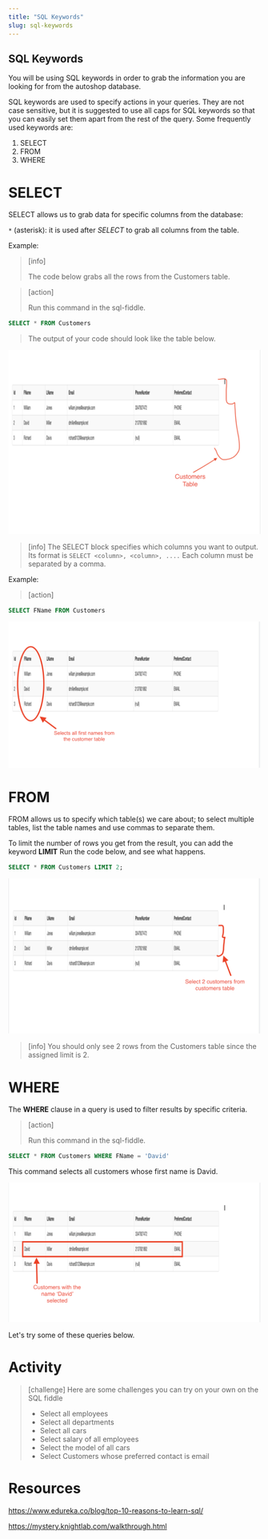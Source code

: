 ```yaml
---
title: "SQL Keywords"
slug: sql-keywords
---
```


## SQL Keywords

You will be using SQL keywords in order to grab the information you are looking for from the autoshop database.

SQL keywords are used to specify actions in your queries. They are not case sensitive, but it is suggested to use all caps for SQL keywords so that you can easily set them apart from the rest of the query. Some frequently used keywords are:

1. SELECT
1. FROM
1. WHERE

# SELECT

SELECT​ allows us to grab data for specific columns from the database:

`*`​ (asterisk): it is used after *SELECT* to grab all columns from the table.

Example:
> [info]
>
> The code below grabs all the rows from the Customers table.
>

<!--  -->

> [action]
>
> Run this command in the sql-fiddle.
>
```sql
SELECT * FROM Customers
```
> The output of your code should look like the table below.
>

![Select all customers](assets/all_customers.png "Select all customers")

> [info]
>The SELECT block specifies which columns you want to output. Its format is ```SELECT <column>, <column>, ....``` Each column must be separated by a comma.
>

<!--  -->

Example:

> [action]
>
```sql
SELECT FName FROM Customers
```
>

![Select all customers fname](assets/customers_fname.png "Select all customers fname")

# FROM

FROM​ allows us to specify which table(s) we care about; to select multiple tables, list the table names and use commas to separate them.

To limit the number of rows you get from the result, you can add the keyword **LIMIT**
Run the code below, and see what happens.

``` sql
SELECT * FROM Customers LIMIT 2;
```

![Select 2 customers](assets/select_2_customers.png "Select 2 customers")

> [info]
> You should only see 2 rows from the Customers table since the assigned limit is 2.
>

# WHERE

The **​WHERE**​ clause in a query is used to filter results by specific criteria.

> [action]
>
> Run this command in the sql-fiddle.
>
```sql
SELECT * FROM Customers WHERE FName = 'David'
```
>

This command selects all customers whose first name is David.

![select customer with name David](assets/where_clause.png "select customer with name David")

Let's try some of these queries below.

# Activity
> [challenge]
Here are some challenges you can try on your own on the SQL fiddle
> - Select all employees
> - Select all departments
> - Select all cars
> - Select salary of all employees
> - Select the model of all cars
> - Select Customers whose preferred contact is email
>


# Resources
https://www.edureka.co/blog/top-10-reasons-to-learn-sql/

https://mystery.knightlab.com/walkthrough.html
